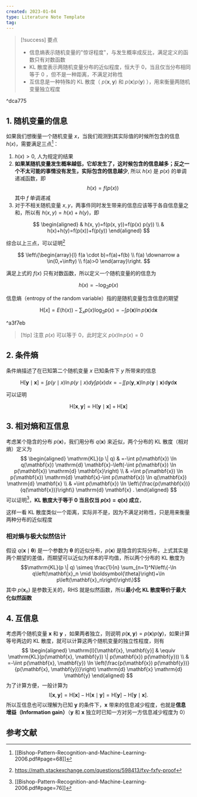 ```yaml
---
created: 2023-01-04
type: Literature Note Template
tag:
---
```


> [!success] 要点
> - 信息熵表示随机变量的"惊讶程度"，与发生概率成反比，满足定义的函数只有对数函数
> - KL 散度表示两随机变量分布的近似程度，恒大于 0，当且仅当分布相同等于 0 ，但不是一种距离，不满足对称性
> - 互信息是一种特殊的 KL 散度（ $p(\mathbf{x}, \mathbf{y})$ 和 $p (\mathbf{x}) p (\mathbf{y})$ ），用来衡量两随机变量独立程度

^dca775


## 1. 随机变量的信息
如果我们想衡量一个随机变量 $x$，当我们观测到其实际值的时候所包含的信息 $h(x)$，需要满足三点[^1]：
1. $h(x)>0$, 人为规定的结果
2. __如果某随机变量发生概率越低，它却发生了，这时候包含的信息越多；反之一个不太可能的事情没有发生，实际包含的信息越少__, 所以 $h(x)$ 是 $p(x)$ 的单调递减函数，即 $$
h(x)=f(p(x))
$$ 其中 $f$ 单调递减
3. 对于不相关随机变量 $x,y$，两事件同时发生带来的信息应该等于各自信息量之和，所以有 $h(x, y)=h(x)+h(y)$，即

$$
\begin{aligned}
& h(x, y)=f(p(x, y))=f(p(x) p(y)) \\
& h(x)+h(y)=f(p(x))+f(p(y))
\end{aligned}
$$

综合以上三点，可以证明[^2]

$$
\left\{\begin{array}{l}
f(a \cdot b)=f(a)+f(b) \\
f(a) \downarrow a \in(0,+\infty) \\
f(a)>0
\end{array}\right.
$$

满足上式的 $f(x)$ 只有对数函数，所以定义一个随机变量的的信息为

$$
h(x)=-\log _2 p(x)
$$

信息熵（entropy of the random variable）指的是随机变量包含信息的期望

$$
\mathrm{H}[x]=E(h(x))-\sum_x p(x) \log _2 p(x)=-\int p(\mathbf{x}) \ln p(\mathbf{x}) \mathrm{d} \mathbf{x}
$$

^a3f7eb

> [!tip] 注意
> $p(x)$ 可以等于 0，此时定义 $p(x) \ln p(x)=0$

## 2. 条件熵
条件熵描述了在已知第二个随机变量 $x$ 已知条件下 $y$ 所带来的信息

$$
\mathrm{H}[\mathbf{y} \mid \mathbf{x}]=\int p(y \mid x) \ln p(y \mid x) d y \int p(x) d x=-\iint p(\mathbf{y}, \mathbf{x}) \ln p(\mathbf{y} \mid \mathbf{x}) \mathrm{d} \mathbf{y} \mathrm{d} \mathbf{x}
$$

可以证明

$$
\mathrm{H}[\mathbf{x}, \mathbf{y}]=\mathrm{H}[\mathbf{y} \mid \mathbf{x}]+\mathrm{H}[\mathbf{x}]
$$

## 3. 相对熵和互信息
考虑某个隐含的分布 $p(\mathbf{x})$，我们用分布 $q(\mathbf{x})$ 来近似，两个分布的 KL 散度（相对熵）定义为 
$$
\begin{aligned}
\mathrm{KL}(p \| q) & =-\int p(\mathbf{x}) \ln q(\mathbf{x}) \mathrm{d} \mathbf{x}-\left(-\int p(\mathbf{x}) \ln p(\mathbf{x}) \mathrm{d} \mathbf{x}\right) \\
 & =\int p(\mathbf{x}) \ln p(\mathbf{x}) \mathrm{d} \mathbf{x}-\int p(\mathbf{x}) \ln q(\mathbf{x}) \mathrm{d} \mathbf{x} \\
& =\int p(\mathbf{x}) \ln \left\{\frac{p(\mathbf{x})}{q(\mathbf{x})}\right\} \mathrm{d} \mathbf{x} .
\end{aligned}
$$
可以证明[^3]，**KL 散度大于等于 0 当且仅当 $p(\mathbf{x})=q(\mathbf{x})$ 成立**，

这样一看 KL 散度类似一个距离，实际并不是，因为不满足对称性，只是用来衡量两种分布的近似程度

### 相对熵与极大似然估计
假设 $q(\mathbf{x} \mid \boldsymbol{\theta})$ 是一个参数为 $\boldsymbol{\theta}$ 的近似分布，$p (\mathbf{x})$ 是隐含的实际分布，上式其实是两个期望的差值，而期望可以近似为样本的平均值，所以两个分布的 KL 散度为
$$\mathrm{KL}(p \| q) \simeq \frac{1}{n} \sum_{n=1}^N\left\{-\ln q\left(\mathbf{x}_n \mid \boldsymbol{\theta}\right)+\ln p\left(\mathbf{x}_n\right)\right\}$$
其中 $p\left(\mathbf{x}_n\right)$ 是参数无关的，RHS 就是似然函数，所以**最小化 KL 散度等价于最大化似然函数**

## 4. 互信息
考虑两个随机变量 $\mathbf{x}$ 和 $\mathbf{y}$ ，如果两者独立，则说明 $p(\mathbf{x}, \mathbf{y})=p(\mathbf{x}) p(\mathbf{y})$，如果计算等号两边的 KL 散度，就可以计算这两个随机变量的独立性程度，则有
$$
\begin{aligned}
\mathrm{I}[\mathbf{x}, \mathbf{y}] & \equiv \mathrm{KL}(p(\mathbf{x}, \mathbf{y}) \| p(\mathbf{x}) p(\mathbf{y})) \\
& =-\iint p(\mathbf{x}, \mathbf{y}) \ln \left(\frac{p(\mathbf{x}) p(\mathbf{y})}{p(\mathbf{x}, \mathbf{y})}\right) \mathrm{d} \mathbf{x} \mathrm{d} \mathbf{y}
\end{aligned}
$$
为了计算方便，一般计算为
$$
\mathrm{I}[\mathbf{x}, \mathbf{y}]=\mathrm{H}[\mathbf{x}]-\mathrm{H}[\mathbf{x} \mid \mathbf{y}]=\mathrm{H}[\mathbf{y}]-\mathrm{H}[\mathbf{y} \mid \mathbf{x}] \text {. }
$$
所以互信息也可以理解为已知 $\mathbf{y}$ 的条件下，$\mathbf{x}$ 带来的信息减少程度，也就是**信息增益（Information gain）**（$\mathbf{y}$ 和 $\mathbf{x}$ 独立时已知一方对另一方信息减少程度为 0）

## 参考文献

[^1]:  [[Bishop-Pattern-Recognition-and-Machine-Learning-2006.pdf#page=68]]
[^2]: https://math.stackexchange.com/questions/598413/fxy-fxfy-proof
[^3]: [[Bishop-Pattern-Recognition-and-Machine-Learning-2006.pdf#page=76]]
